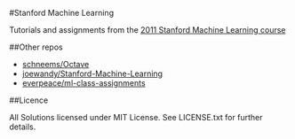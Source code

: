 #Stanford Machine Learning

Tutorials and assignments from the [2011 Stanford Machine Learning course](http://www.ml-class.org)

##Other repos

* [schneems/Octave](https://github.com/schneems/Octave)
* [joewandy/Stanford-Machine-Learning](https://github.com/joewandy/Stanford-Machine-Learning)
* [everpeace/ml-class-assignments](https://github.com/everpeace/ml-class-assignments)

##Licence

All Solutions licensed under MIT License. See LICENSE.txt for further details.